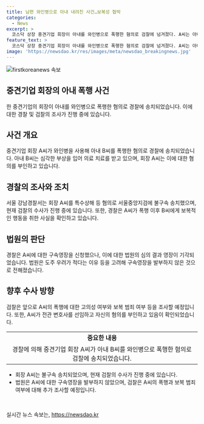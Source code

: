 ```yaml
---
title: 남편 와인병으로 아내 내려친 사건…보복성 협박
categories:
  - News
excerpt: >
  코스닥 상장 중견기업 회장이 아내를 와인병으로 폭행한 혐의로 검찰에 넘겨졌다. A씨는 아내의 갈비뼈 등을 부러뜨리고 치아를 부러뜨린 것으로 알려졌다. 아내는 폭행 후 도피해 경찰에 신고하고 A씨를 살인미수 혐의로 고소했다. A씨는 구속영장이 기각되었고, 검찰은 고의성 여부와 보복 범죄 여부 등을 조사할 예정이다. A씨는 혐의를 부인하고 있다.
feature_text: >
  코스닥 상장 중견기업 회장이 아내를 와인병으로 폭행한 혐의로 검찰에 넘겨졌다. A씨는 아내의 갈비뼈 등을 부러뜨리고 치아를 부러뜨린 것으로 알려졌다. 아내는 폭행 후 도피해 경찰에 신고하고 A씨를 살인미수 혐의로 고소했다. A씨는 구속영장이 기각되었고, 검찰은 고의성 여부와 보복 범죄 여부 등을 조사할 예정이다. A씨는 혐의를 부인하고 있다.
image: 'https://newsdao.kr/res/images/meta/newsdao_breakingnews.jpg'
---
```


<p><img src="https://newsdao.kr/res/images/meta/newsdao_breakingnews.jpg" alt="firstkoreanews 속보" /></p>

<h2 data-ke-size="size26">중견기업 회장의 아내 폭행 사건</h2>

<p data-ke-size="size16">한 중견기업의 회장이 아내를 와인병으로 폭행한 혐의로 경찰에 송치되었습니다. 이에 대한 경찰 및 검찰의 조사가 진행 중에 있습니다.</p>

<h2 data-ke-size="size24">사건 개요</h2>

<p data-ke-size="size16">중견기업 회장 A씨가 와인병을 사용해 아내 B씨를 폭행한 혐의로 경찰에 송치되었습니다. 아내 B씨는 심각한 부상을 입어 의료 치료를 받고 있으며, 회장 A씨는 이에 대한 혐의를 부인하고 있습니다.</p>

<h2 data-ke-size="size24">경찰의 조사와 조치</h2>

<p data-ke-size="size16">서울 강남경찰서는 회장 A씨를 특수상해 등 혐의로 서울중앙지검에 불구속 송치했으며, 현재 검찰의 수사가 진행 중에 있습니다. 또한, 경찰은 A씨가 폭행 이후 B씨에게 보복적인 행동을 취한 사실을 확인하고 있습니다.</p>

<h2 data-ke-size="size24">법원의 판단</h2>

<p data-ke-size="size16">경찰은 A씨에 대한 구속영장을 신청했으나, 이에 대한 법원의 심의 결과 영장이 기각되었습니다. 법원은 도주 우려가 적다는 이유 등을 고려해 구속영장을 발부하지 않은 것으로 전해졌습니다.</p>

<h2 data-ke-size="size24">향후 수사 방향</h2>

<p data-ke-size="size16">검찰은 앞으로 A씨의 폭행에 대한 고의성 여부와 보복 범죄 여부 등을 조사할 예정입니다. 또한, A씨가 전관 변호사를 선임하고 자신의 혐의를 부인하고 있음이 확인되었습니다.</p>

<table>
    <tbody>
        <tr>
            <td style="text-align: center; height: 17px;"><b>중요한 내용</b></td>
        </tr>
        <tr>
            <td style="text-align: center; height: 17px;">경찰에 의해 중견기업 회장 A씨가 아내 B씨를 와인병으로 폭행한 혐의로 검찰에 송치되었습니다.</td>
        </tr>
    </tbody>
</table>

<ul>
    <li>회장 A씨는 불구속 송치되었으며, 현재 검찰의 수사가 진행 중에 있습니다.</li>
    <li>법원은 A씨에 대한 구속영장을 발부하지 않았으며, 검찰은 A씨의 폭행과 보복 범죄 여부에 대해 추가 조사할 예정입니다.</li>
</ul>

<p data-ke-size="size16">&nbsp;</p>
실시간 뉴스 속보는, <a href="https://newsdao.kr" rel="dofollow">https://newsdao.kr</a>


